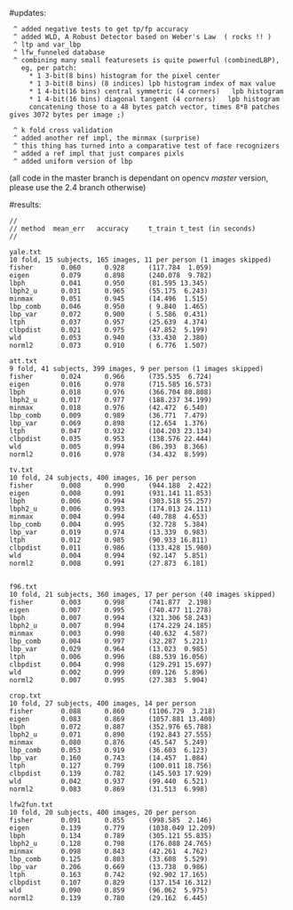 

#updates:

     ^ added negative tests to get tp/fp accuracy
     ^ added WLD, A Robust Detector based on Weber's Law  ( rocks !! )
     ^ ltp and var_lbp
     ^ lfw_funneled database
     ^ combining many small featuresets is quite powerful (combinedLBP), 
       eg, per patch: 
         * 1 3-bit(8 bins) histogram for the pixel center
         * 1 3-bit(8 bins) (8 indices) lpb histogram index of max value
         * 1 4-bit(16 bins) central symmetric (4 corners)   lpb histogram
         * 1 4-bit(16 bins) diagonal tangent (4 corners)   lpb histogram
         concatening those to a 48 bytes patch vector, times 8*8 patches gives 3072 bytes per image ;)
       
     ^ k fold cross validation
     ^ added another ref impl, the minmax (surprise)
     ^ this thing has turned into a comparative test of face recognizers
     ^ added a ref impl that just compares pixls
     ^ added uniform version of lbp

(all code in the master branch is dependant on opencv *master* version, please use the 2.4 branch otherwise)

#results:

    //
    // method  mean_err   accuracy     t_train t_test (in seconds)
    //

    yale.txt 
    10 fold, 15 subjects, 165 images, 11 per person (1 images skipped)
    fisher       0.060      0.928      (117.784  1.059)
    eigen        0.079      0.898      (240.078  9.782)
    lbph         0.041      0.950      (81.595 13.345)
    lbph2_u      0.031      0.965      (55.175  6.243)
    minmax       0.051      0.945      (14.496  1.515)
    lbp_comb     0.046      0.950      ( 9.840  1.465)
    lbp_var      0.072      0.900      ( 5.586  0.431)
    ltph         0.037      0.957      (25.639  4.374)
    clbpdist     0.021      0.975      (47.852  5.199)
    wld          0.053      0.940      (33.430  2.380)
    norml2       0.073      0.910      ( 6.776  1.507)

    att.txt 
    9 fold, 41 subjects, 399 images, 9 per person (1 images skipped)
    fisher       0.024      0.966      (735.535  6.724)
    eigen        0.016      0.978      (715.585 16.573)
    lbph         0.018      0.976      (366.704 80.808)
    lbph2_u      0.017      0.977      (188.237 34.199)
    minmax       0.018      0.976      (42.472  6.540)
    lbp_comb     0.009      0.989      (36.771  7.479)
    lbp_var      0.069      0.898      (12.654  1.376)
    ltph         0.047      0.932      (104.203 23.134)
    clbpdist     0.035      0.953      (138.576 22.444)
    wld          0.005      0.994      (86.393  8.366)
    norml2       0.016      0.978      (34.432  8.599)

    tv.txt
    10 fold, 24 subjects, 400 images, 16 per person
    fisher       0.008      0.990      (944.188  2.422)
    eigen        0.008      0.991      (931.141 11.853)
    lbph         0.006      0.994      (303.518 55.257)
    lbph2_u      0.006      0.993      (174.013 24.111)
    minmax       0.004      0.994      (40.788  4.653)
    lbp_comb     0.004      0.995      (32.728  5.384)
    lbp_var      0.019      0.974      (13.339  0.983)
    ltph         0.012      0.985      (90.933 16.811)
    clbpdist     0.011      0.986      (133.428 15.980)
    wld          0.004      0.994      (92.147  5.851)
    norml2       0.008      0.991      (27.873  6.181)


    f96.txt
    10 fold, 21 subjects, 360 images, 17 per person (40 images skipped)
    fisher       0.003      0.998      (741.877  2.198)
    eigen        0.007      0.995      (740.477 11.278)
    lbph         0.007      0.994      (321.306 58.243)
    lbph2_u      0.007      0.994      (174.229 24.185)
    minmax       0.003      0.998      (40.632  4.587)
    lbp_comb     0.004      0.997      (32.287  5.221)
    lbp_var      0.029      0.964      (13.023  0.985)
    ltph         0.006      0.996      (88.539 16.056)
    clbpdist     0.004      0.998      (129.291 15.697)
    wld          0.002      0.999      (89.126  5.896)
    norml2       0.007      0.995      (27.383  5.904)

    crop.txt
    10 fold, 27 subjects, 400 images, 14 per person
    fisher       0.088      0.860      (1106.729  3.218)
    eigen        0.083      0.869      (1057.881 13.400)
    lbph         0.072      0.887      (352.976 65.788)
    lbph2_u      0.071      0.890      (192.843 27.555)
    minmax       0.080      0.876      (45.547  5.249)
    lbp_comb     0.053      0.919      (36.603  6.123)
    lbp_var      0.160      0.743      (14.457  1.084)
    ltph         0.127      0.799      (100.011 18.756)
    clbpdist     0.139      0.782      (145.503 17.929)
    wld          0.042      0.937      (99.440  6.521)
    norml2       0.083      0.869      (31.513  6.998)

    lfw2fun.txt
    10 fold, 20 subjects, 400 images, 20 per person
    fisher       0.091      0.855      (998.585  2.146)
    eigen        0.139      0.779      (1038.049 12.209)
    lbph         0.134      0.789      (305.121 55.835)
    lbph2_u      0.128      0.798      (176.088 24.765)
    minmax       0.098      0.843      (42.261  4.762)
    lbp_comb     0.125      0.803      (33.608  5.529)
    lbp_var      0.206      0.669      (13.738  0.986)
    ltph         0.163      0.742      (92.902 17.165)
    clbpdist     0.107      0.829      (137.154 16.312)
    wld          0.090      0.859      (96.062  5.975)
    norml2       0.139      0.780      (29.162  6.445)

